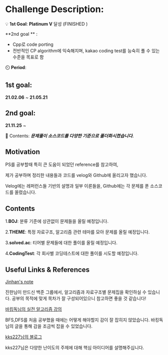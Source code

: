 
# Challenge Description:
💡 **1st Goal**: **Platinum V** 달성 (FINISHED )


   **2nd goal ** : 
   - Cpp로 code porting 
   - 전반적인 CP algorithm에 익숙해지며, kakao coding test를 능숙히 풀 수 있는 수준을 목표로 함


⏲️ **Period**: 

## 1st goal:
**21.02.06** ~ **21.05.21**

## 2nd goal:
**21.11.25** ~

📁 Contents: ***문제풀이 소스코드를 다양한 기준으로 폴더화시켰습니다.***



## Motivation

PS를 공부할때 특히 큰 도움이 되었던 reference를 참고하여, 

제가 공부하며 정리한 내용들과 코드를 velog와 Github에 올리고자 했습니다.

Velog에는 레퍼런스들 기반의 설명과 일부 이론들을, Github에는 각 문제를 푼 소스코드를 올렸습니다.


## Contents
1.**BOJ**: 분류 기준에 상관없이 문제들을 올릴 예정입니다. 

2.**THEME**: 특정 자료구조, 알고리즘 관련 테마를 모아 문제를 올릴 예정입니다.

3.**solved.ac**: 티어별 문제들에 대한 풀이를 올릴 예정입니다.

4.**CodingTest**: 각 회사별 코딩테스트에 대한 풀이를 시도할 예정입니다.




## Useful Links & References

[Jinhan's note](http://blog.naver.com/PostList.nhn?blogId=jinhan814&from=postList&categoryNo=74)

진한님이 만드신 백준 그룹에서, 알고리즘과 자료구조별 문제집을 확인하실 수 있습니다. 
공부의 목적에 맞게 목차가 잘 구성되어있으니 참고하면 좋을 것 같습니다!

[바킹독님의 실전 알고리즘 강의](https://blog.encrypted.gg/category/%EA%B0%95%EC%A2%8C/%EC%8B%A4%EC%A0%84%20%EC%95%8C%EA%B3%A0%EB%A6%AC%EC%A6%98)

BFS,DFS를 처음 공부했을 때에는 어떻게 해야할지 감이 잘 잡히지 않았습니다.
바킹독님의 글을 통해 감을 조금씩 잡을 수 있었습니다.

[kks227님의 블로그](https://blog.naver.com/kks227/221383409543)

kks227님은 다양한 난이도의 주제에 대해 핵심 아이디어를 설명해주십니다. 




